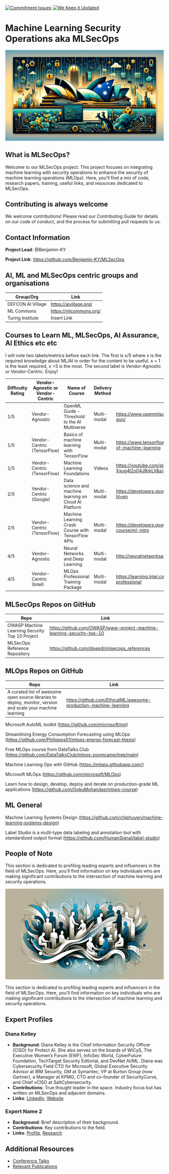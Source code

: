 [![Commitment Issues](https://img.shields.io/badge/Commitment-Issues-Issues)](https://github.com/Benjamin-KY/MLSecOps) [![We Keep it Updated](https://img.shields.io/github/commit-activity/w/Benjamin-KY/MLSecOps)](https://github.com/Benjamin-KY/MLSecOps/graphs/commit-activity)

# Machine Learning Security Operations aka MLSecOps
![MLSecOps Banner](https://github.com/Benjamin-KY/MLSecOps/blob/main/MLSecOpsV1.png)

## What is MLSecOps?
Welcome to our MLSecOps project. This project focuses on integrating machine learning with security operations to enhance the security of machine learning operations (MLOps). Here, you'll find a mix of code, research papers, training, useful links, and resources dedicated to MLSecOps.

## Contributing is always welcome
We welcome contributions! Please read our Contributing Guide for details on our code of conduct, and the process for submitting pull requests to us.

## Contact Information
**Project Lead**: @Benjamin-KY

**Project Link**: https://github.com/Benjamin-KY/MLSecOps

## AI, ML and MLSecOps centric groups and organisations
| Group/Org | Link |
| --- | --- |
| DEFCON AI Village | https://aivillage.org/ |
| ML Commons | https://mlcommons.org/ |
| Turing Institute | Insert Link |


## Courses to Learn ML, MLSecOps, AI Assurance, AI Ethics etc etc

I will note two labels/metrics before each link. The first is x/5 where x is the required knowledge about ML/AI in order for the content to be useful. x = 1 is the least required, x =5 is the most. The second label is Vendor-Agnostic or Vendor-Centric. Enjoy! 

| Difficulty Rating | Vendor-Agnostic or Vendor-Centric | Name of Course | Delivery Method | Link |
| --- | --- | --- | --- | --- |
| 1/5 | Vendor-Agnostic | OpenML Guide - Threshold to the AI Multiverse | Multi-modal | https://www.openmlguide.org/ai-portal-gun/ai-portal-gun/ |
| 1/5 | Vendor-Centric (TensorFlow) | Basics of machine learning with TensorFlow | Multi-modal | https://www.tensorflow.org/resources/learn-ml/basics-of-machine-learning |
| 1/5 | Vendor-Centric (TensorFlow) | Machine Learning Foundations | Videos | https://youtube.com/playlist?list=PLOU2XLYxmsII9mzQ-Xxug4l2o04JBrkLV&si=U67LkeKb4nMxzFWP |
| 2/5 | Vendor-Centric (Google) | Data science and machine learning on Cloud AI Platform | Multi-modal | https://developers.google.com/learn/topics/datascience?hl=en |
| 2/5 | Vendor-Centric (TensorFlow) | Machine Learning Crash Course with TensorFlow APIs | Multi-modal | https://developers.google.com/machine-learning/crash-course/ml-intro |
| 4/5 | Vendor-Agnostic | Neural Networks and Deep Learning | Multi-modal | http://neuralnetworksanddeeplearning.com/about.html |
| 4/5 | Vendor-Centric (Intel) | MLOps Professional Training Package | Multi-modal | https://learning.intel.com/developer/pages/133/mlops-professional |

## MLSecOps Repos on GitHub

| Repo | Link |
| --- | --- |
| OWASP Machine Learning Security Top 10 Project | https://github.com/OWASP/www-project-machine-learning-security-top-10 |
| MLSecOps Reference Repository | https://github.com/disesdi/mlsecops_references |

## MLOps Repos on GitHub

| Repo | Link |
| --- | --- |
| A curated list of awesome open source libraries to deploy, monitor, version and scale your machine learning | https://github.com/EthicalML/awesome-production-machine-learning |

Microsoft AutoML toolkit (https://github.com/microsoft/nni)

Streamlining Energy Consumption Forecasting using MLOps (https://github.com/Philippos01/mlops-energy-forecast-thesis)

Free MLOps course from DataTalks.Club (https://github.com/DataTalksClub/mlops-zoomcamp/tree/main)

Machine Learning Ops with GitHub (https://mlops.githubapp.com/)

Microsoft MLOps (https://github.com/microsoft/MLOps)

Learn how to design, develop, deploy and iterate on production-grade ML applications (https://github.com/GokuMohandas/mlops-course)

## ML General

Machine Learning Systems Design (https://github.com/chiphuyen/machine-learning-systems-design)

Label Studio is a multi-type data labeling and annotation tool with standardized output format (https://github.com/HumanSignal/label-studio)

## People of Note

This section is dedicated to profiling leading experts and influencers in the field of MLSecOps. Here, you'll find information on key individuals who are making significant contributions to the intersection of machine learning and security operations.

![Experts of Interest](https://github.com/Benjamin-KY/MLSecOps/blob/main/ExpertsV1.png)

This section is dedicated to profiling leading experts and influencers in the field of MLSecOps. Here, you'll find information on key individuals who are making significant contributions to the intersection of machine learning and security operations.

## Expert Profiles
### Diana Kelley
- **Background**: Diana Kelley is the Chief Information Security Officer (CISO) for Protect AI. She also serves on the boards of WiCyS, The Executive Women’s Forum (EWF), InfoSec World, CyberFuture Foundation, TechTarget Security Editorial, and DevNet AI/ML. Diana was Cybersecurity Field CTO for Microsoft, Global Executive Security Advisor at IBM Security, GM at Symantec, VP at Burton Group (now Gartner), a Manager at KPMG, CTO and co-founder of SecurityCurve, and Chief vCISO at SaltCybersecurity.
- **Contributions**: True thought leader in the space. Industry focus but has written on MLSecOps and adjacent domains.
- **Links**: [LinkedIn](https://www.linkedin.com/in/dianakelleysecuritycurve/), [Website](https://securitycurve.com/)

### Expert Name 2
- **Background**: Brief description of their background.
- **Contributions**: Key contributions to the field.
- **Links**: [Profile](link_to_profile), [Research](link_to_research)

<!-- Repeat for more experts as needed -->

## Additional Resources
- [Conference Talks](link_to_conference_talks)
- [Relevant Publications](link_to_publications)
